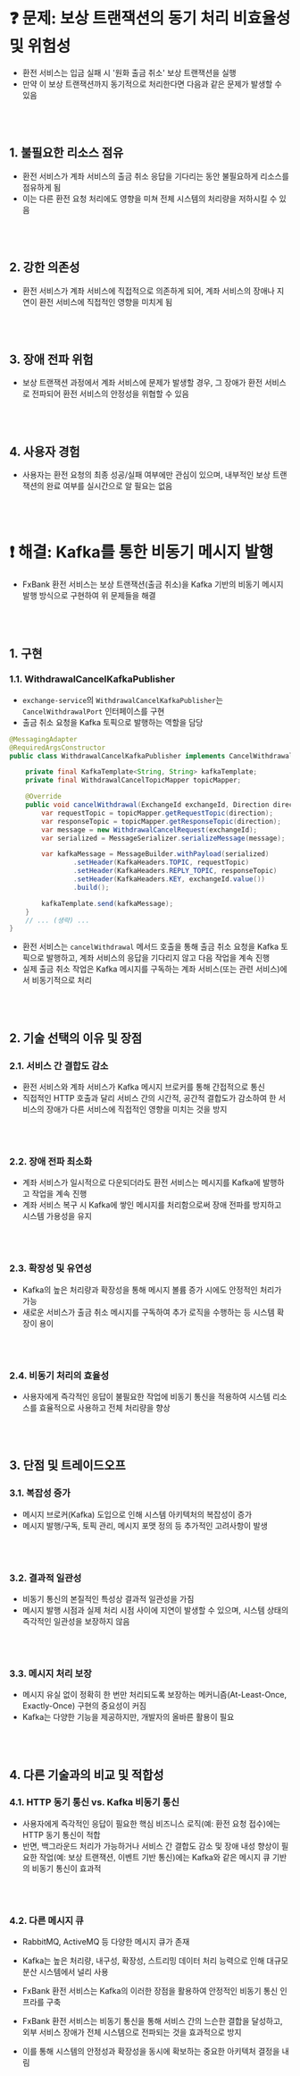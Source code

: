 # ❓ 문제: 보상 트랜잭션의 동기 처리 비효율성 및 위험성

- 환전 서비스는 입금 실패 시 '원화 출금 취소' 보상 트랜잭션을 실행
- 만약 이 보상 트랜잭션까지 동기적으로 처리한다면 다음과 같은 문제가 발생할 수 있음

</br></br>

## 1. 불필요한 리소스 점유

- 환전 서비스가 계좌 서비스의 출금 취소 응답을 기다리는 동안 불필요하게 리소스를 점유하게 됨
- 이는 다른 환전 요청 처리에도 영향을 미쳐 전체 시스템의 처리량을 저하시킬 수 있음

</br></br>

## 2. 강한 의존성

- 환전 서비스가 계좌 서비스에 직접적으로 의존하게 되어, 계좌 서비스의 장애나 지연이 환전 서비스에 직접적인 영향을 미치게 됨

</br></br>

## 3. 장애 전파 위험

- 보상 트랜잭션 과정에서 계좌 서비스에 문제가 발생할 경우, 그 장애가 환전 서비스로 전파되어 환전 서비스의 안정성을 위협할 수 있음

</br></br>

## 4. 사용자 경험

- 사용자는 환전 요청의 최종 성공/실패 여부에만 관심이 있으며, 내부적인 보상 트랜잭션의 완료 여부를 실시간으로 알 필요는 없음

</br></br>

# ❗ 해결: Kafka를 통한 비동기 메시지 발행

- FxBank 환전 서비스는 보상 트랜잭션(출금 취소)을 Kafka 기반의 비동기 메시지 발행 방식으로 구현하여 위 문제들을 해결

</br></br>

## 1. 구현

### 1.1. WithdrawalCancelKafkaPublisher

- `exchange-service`의 `WithdrawalCancelKafkaPublisher`는 `CancelWithdrawalPort` 인터페이스를 구현
- 출금 취소 요청을 Kafka 토픽으로 발행하는 역할을 담당

```java
@MessagingAdapter
@RequiredArgsConstructor
public class WithdrawalCancelKafkaPublisher implements CancelWithdrawalPort {

    private final KafkaTemplate<String, String> kafkaTemplate;
    private final WithdrawalCancelTopicMapper topicMapper;

    @Override
    public void cancelWithdrawal(ExchangeId exchangeId, Direction direction) {
        var requestTopic = topicMapper.getRequestTopic(direction);
        var responseTopic = topicMapper.getResponseTopic(direction);
        var message = new WithdrawalCancelRequest(exchangeId);
        var serialized = MessageSerializer.serializeMessage(message);

        var kafkaMessage = MessageBuilder.withPayload(serialized)
                .setHeader(KafkaHeaders.TOPIC, requestTopic)
                .setHeader(KafkaHeaders.REPLY_TOPIC, responseTopic)
                .setHeader(KafkaHeaders.KEY, exchangeId.value())
                .build();

        kafkaTemplate.send(kafkaMessage);
    }
    // ... (생략) ...
}
```

- 환전 서비스는 `cancelWithdrawal` 메서드 호출을 통해 출금 취소 요청을 Kafka 토픽으로 발행하고, 계좌 서비스의 응답을 기다리지 않고 다음 작업을 계속 진행
- 실제 출금 취소 작업은 Kafka 메시지를 구독하는 계좌 서비스(또는 관련 서비스)에서 비동기적으로 처리

</br></br>

## 2. 기술 선택의 이유 및 장점

### 2.1. 서비스 간 결합도 감소

- 환전 서비스와 계좌 서비스가 Kafka 메시지 브로커를 통해 간접적으로 통신
- 직접적인 HTTP 호출과 달리 서비스 간의 시간적, 공간적 결합도가 감소하여 한 서비스의 장애가 다른 서비스에 직접적인 영향을 미치는 것을 방지

</br></br>

### 2.2. 장애 전파 최소화

- 계좌 서비스가 일시적으로 다운되더라도 환전 서비스는 메시지를 Kafka에 발행하고 작업을 계속 진행
- 계좌 서비스 복구 시 Kafka에 쌓인 메시지를 처리함으로써 장애 전파를 방지하고 시스템 가용성을 유지

</br></br>

### 2.3. 확장성 및 유연성

- Kafka의 높은 처리량과 확장성을 통해 메시지 볼륨 증가 시에도 안정적인 처리가 가능
- 새로운 서비스가 출금 취소 메시지를 구독하여 추가 로직을 수행하는 등 시스템 확장이 용이

</br></br>

### 2.4. 비동기 처리의 효율성

- 사용자에게 즉각적인 응답이 불필요한 작업에 비동기 통신을 적용하여 시스템 리소스를 효율적으로 사용하고 전체 처리량을 향상

</br></br>

## 3. 단점 및 트레이드오프

### 3.1. 복잡성 증가

- 메시지 브로커(Kafka) 도입으로 인해 시스템 아키텍처의 복잡성이 증가
- 메시지 발행/구독, 토픽 관리, 메시지 포맷 정의 등 추가적인 고려사항이 발생

</br></br>

### 3.2. 결과적 일관성

- 비동기 통신의 본질적인 특성상 결과적 일관성을 가짐
- 메시지 발행 시점과 실제 처리 시점 사이에 지연이 발생할 수 있으며, 시스템 상태의 즉각적인 일관성을 보장하지 않음

</br></br>

### 3.3. 메시지 처리 보장

- 메시지 유실 없이 정확히 한 번만 처리되도록 보장하는 메커니즘(At-Least-Once, Exactly-Once) 구현의 중요성이 커짐
- Kafka는 다양한 기능을 제공하지만, 개발자의 올바른 활용이 필요

</br></br>

## 4. 다른 기술과의 비교 및 적합성

### 4.1. HTTP 동기 통신 vs. Kafka 비동기 통신

- 사용자에게 즉각적인 응답이 필요한 핵심 비즈니스 로직(예: 환전 요청 접수)에는 HTTP 동기 통신이 적합
- 반면, 백그라운드 처리가 가능하거나 서비스 간 결합도 감소 및 장애 내성 향상이 필요한 작업(예: 보상 트랜잭션, 이벤트 기반 통신)에는 Kafka와 같은 메시지 큐 기반의 비동기 통신이 효과적

</br></br>

### 4.2. 다른 메시지 큐

- RabbitMQ, ActiveMQ 등 다양한 메시지 큐가 존재
- Kafka는 높은 처리량, 내구성, 확장성, 스트리밍 데이터 처리 능력으로 인해 대규모 분산 시스템에서 널리 사용
- FxBank 환전 서비스는 Kafka의 이러한 장점을 활용하여 안정적인 비동기 통신 인프라를 구축

- FxBank 환전 서비스는 비동기 통신을 통해 서비스 간의 느슨한 결합을 달성하고, 외부 서비스 장애가 전체 시스템으로 전파되는 것을 효과적으로 방지
- 이를 통해 시스템의 안정성과 확장성을 동시에 확보하는 중요한 아키텍처 결정을 내림